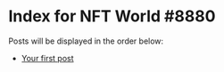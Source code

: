 # Index for NFT World #8880
Posts will be displayed in the order below:

- [Your first post](./001-first.md)

